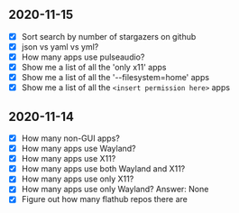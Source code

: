 ## 2020-11-15

- [x] Sort search by number of stargazers on github
- [x] json vs yaml vs yml?
- [x] How many apps use pulseaudio?
- [x] Show me a list of all the 'only x11' apps
- [x] Show me a list of all the '--filesystem=home' apps
- [x] Show me a list of all the `<insert permission here>` apps

## 2020-11-14

- [x] How many non-GUI apps?
- [x] How many apps use Wayland?
- [x] How many apps use X11?
- [x] How many apps use both Wayland and X11?
- [x] How many apps use only X11?
- [x] How many apps use only Wayland? Answer: None
- [x] Figure out how many flathub repos there are
